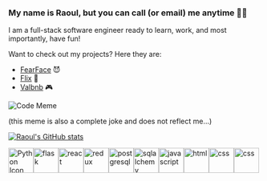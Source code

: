 ### My name is Raoul, but you can call (or email) me anytime 📱😎

I am a full-stack software engineer ready to learn, work, and most importantly, have fun!

Want to check out my projects? Here they are:

- [FearFace](https://fearface.onrender.com/) 😈
- [Flix](https://flix-dyz2.onrender.com/) 🎥
- [Valbnb](https://raoul-airbnb.onrender.com/) 🎮


<div style="width: 300px">
  <img src="https://media.giphy.com/media/HLB0nLA36GCCo6JuB5/giphy.gif" alt="Code Meme">
</div>


(this meme is also a complete joke and does not reflect me...)

[![Raoul's GitHub stats](https://github-readme-stats.vercel.app/api?username=raoulandalis)](https://github.com/raoulandalis/github-readme-stats)

<div style="display: flex">
<img src="https://cdn.jsdelivr.net/gh/devicons/devicon/icons/python/python-original.svg" alt="Python Icon" style='width: 50px'>

<img src="https://cdn.jsdelivr.net/gh/devicons/devicon/icons/flask/flask-original.svg" alt="flask" style='width: 50px'>

<img src="https://cdn.jsdelivr.net/gh/devicons/devicon/icons/react/react-original.svg" alt="react" style='width: 50px'>

<img src="https://cdn.jsdelivr.net/gh/devicons/devicon/icons/redux/redux-original.svg" alt="redux" style='width: 50px'>

<img src="https://cdn.jsdelivr.net/gh/devicons/devicon/icons/postgresql/postgresql-original.svg" alt="postgresql" style='width: 50px'>

<img src="https://cdn.jsdelivr.net/gh/devicons/devicon/icons/sqlalchemy/sqlalchemy-original.svg" alt="sqlalchemy" style='width: 50px'>

<img src="https://cdn.jsdelivr.net/gh/devicons/devicon/icons/javascript/javascript-original.svg" alt="javascript" style='width: 50px'>

<img src="https://cdn.jsdelivr.net/gh/devicons/devicon/icons/html5/html5-original.svg" alt="html" style='width: 50px' />

<img src="https://cdn.jsdelivr.net/gh/devicons/devicon/icons/css3/css3-original.svg" alt="css" style='width: 50px'/>

<img src="https://cdn.jsdelivr.net/gh/devicons/devicon/icons/git/git-original.svg" alt="css" style='width: 50px'/>
          
          
          
</div>
